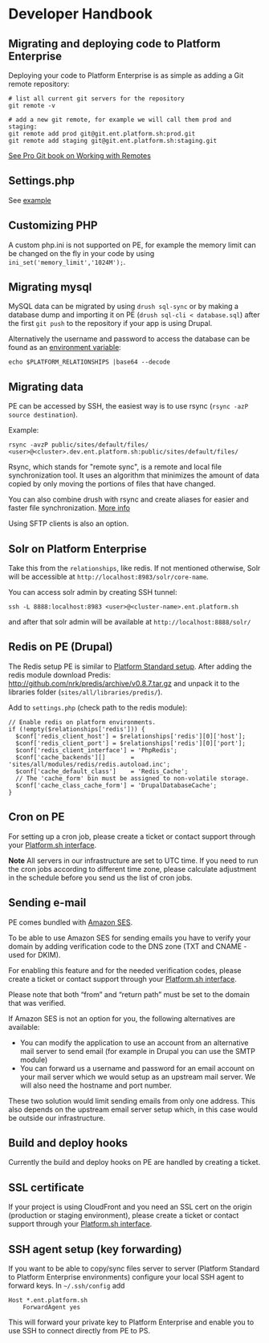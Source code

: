 # Developer Handbook


## Migrating and deploying code to Platform Enterprise

Deploying your code to Platform Enterprise is as simple as adding a Git remote repository:

```
# list all current git servers for the repository
git remote -v

# add a new git remote, for example we will call them prod and staging:
git remote add prod git@git.ent.platform.sh:prod.git
git remote add staging git@git.ent.platform.sh:staging.git
```
[See Pro Git book on Working with Remotes](http://git-scm.com/book/en/v2/Git-Basics-Working-with-Remotes)

## Settings.php

See [example](https://docs.platform.sh/toolstacks/php/drupal/customizing-settings-php.html)

## Customizing PHP

A custom php.ini is not supported on PE, for example the memory limit can be changed on the fly in your code by using `ini_set('memory_limit','1024M');`.

## Migrating mysql

MySQL data can be migrated by using `drush sql-sync` or by making a database dump and importing it on PE (`drush sql-cli < database.sql`) after the first `git push` to the repository if your app is using Drupal.

Alternatively the username and password to access the database can be found as an [environment variable](https://docs.platform.sh/reference/environment-variables.html):

```
echo $PLATFORM_RELATIONSHIPS |base64 --decode
```

## Migrating data

PE can be accessed by SSH, the easiest way is to use rsync (`rsync -azP source destination`).

Example:
```
rsync -avzP public/sites/default/files/ <user>@<cluster>.dev.ent.platform.sh:public/sites/default/files/
```

Rsync, which stands for "remote sync", is a remote and local file synchronization tool. It uses an algorithm that minimizes the amount of data copied by only moving the portions of files that have changed.

You can also combine drush with rsync and create aliases for easier and faster file synchronization. 
[More info](http://www.drushcommands.com/)

Using SFTP clients is also an option.

## Solr on Platform Enterprise

Take this from the `relationships`, like redis.
If not mentioned otherwise, Solr will be accessible at `http://localhost:8983/solr/core-name`.

You can access solr admin by creating SSH tunnel:
```
ssh -L 8888:localhost:8983 <user>@<cluster-name>.ent.platform.sh
```
and after that solr admin will be available at `http://localhost:8888/solr/`

## Redis on PE (Drupal)

The Redis setup PE is similar to [Platform Standard setup](https://docs.platform.sh/toolstacks/php/drupal/redis/). 
After adding the redis module download Predis: http://github.com/nrk/predis/archive/v0.8.7.tar.gz and unpack it to the libraries folder (`sites/all/libraries/predis/`).

Add to `settings.php` (check path to the redis module):

```
// Enable redis on platform environments.
if (!empty($relationships['redis'])) {
  $conf['redis_client_host'] = $relationships['redis'][0]['host'];
  $conf['redis_client_port'] = $relationships['redis'][0]['port'];
  $conf['redis_client_interface'] = 'PhpRedis';
  $conf['cache_backends'][]       = 'sites/all/modules/redis/redis.autoload.inc';
  $conf['cache_default_class']    = 'Redis_Cache';
  // The 'cache_form' bin must be assigned to non-volatile storage.
  $conf['cache_class_cache_form'] = 'DrupalDatabaseCache';
}
```

## Cron on PE

For setting up a cron job, please create a ticket or contact support through your [Platform.sh interface](https://marketplace.commerceguys.com/platform/support).

**Note**
All servers in our infrastructure are set to UTC time. If you need to run the cron jobs according to different time zone, please calculate adjustment in the schedule before you send us the  list of cron jobs.

## Sending e-mail

PE comes bundled with [Amazon SES](http://aws.amazon.com/ses/).

To be able to use Amazon SES for sending emails you have to verify your domain by adding verification code to the DNS zone (TXT and CNAME - used for DKIM).

For enabling this feature and for the needed verification codes, please create a ticket or contact support through your [Platform.sh interface](https://marketplace.commerceguys.com/platform/support).

Please note that both “from” and “return path” must be set to the domain that was verified.

If Amazon SES is not an option for you, the following alternatives are available:
- You can modify the application to use an account from an alternative mail server to send email (for example in Drupal you can use the SMTP module)
- You can forward us a username and password for an email account on your mail server which we would setup as an upstream mail server. We will also need the hostname and port number.

These two solution would limit sending emails from only one address. This also depends on the upstream email server setup which, in this case would be outside our infrastructure.

## Build and deploy hooks

Currently the build and deploy hooks on PE are handled by creating a ticket.

## SSL certificate

If your project is using CloudFront and you need an SSL cert on the origin (production or staging environment), please create a ticket or contact support through your [Platform.sh interface](https://marketplace.commerceguys.com/platform/support).

## SSH agent setup (key forwarding)

If you want to be able to copy/sync files server to server (Platform Standard to Platform Enterprise environments) configure your local SSH agent to forward keys. In `~/.ssh/config` add

```
Host *.ent.platform.sh
    ForwardAgent yes
```

This will forward your private key to Platform Enterprise and enable you to use SSH to connect directly from PE to PS.
